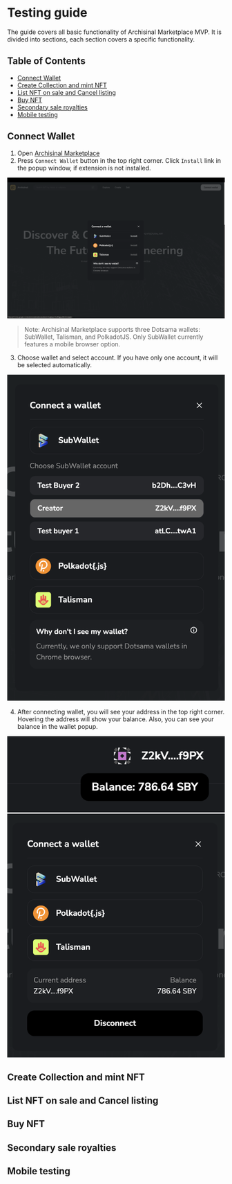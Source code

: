 # Testing guide

The guide covers all basic functionality of Archisinal Marketplace MVP. It is divided into sections, each section covers a specific functionality.

## Table of Contents

- [Connect Wallet](#connect-wallet)
- [Create Collection and mint NFT](#create-collection-and-mint-nft)
- [List NFT on sale and Cancel listing](#list-nft-on-sale-and-cancel-listing)
- [Buy NFT](#buy-nft)
- [Secondary sale royalties](#secondary-sale-royalties)
- [Mobile testing](#mobile-testing)


## Connect Wallet

1. Open [Archisinal Marketplace](https://marketplace-app-client.vercel.app/)
2. Press `Connect Wallet` button in the top right corner. Click `Install` link in the popup window, if extension is not installed.

![Connect Wallet](./docs/images/testing-guide/1.png)

> Note: Archisinal Marketplace supports three Dotsama wallets: SubWallet, Talisman, and PolkadotJS. Only SubWallet currently features a mobile browser option.

3. Choose wallet and select account. If you have only one account, it will be selected automatically.

![Connect Wallet](./docs/images/testing-guide/2.png)

4. After connecting wallet, you will see your address in the top right corner. Hovering the address will show your balance. Also, you can see your balance in the wallet popup.

![Connect Wallet](./docs/images/testing-guide/3.png) ![Connect Wallet](./docs/images/testing-guide/4.png)

## Create Collection and mint NFT

## List NFT on sale and Cancel listing

## Buy NFT

## Secondary sale royalties

## Mobile testing




